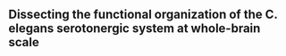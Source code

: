 ## Dissecting the functional organization of the C. elegans serotonergic system at whole-brain scale
